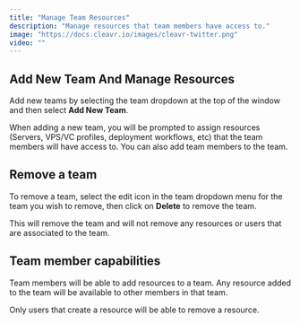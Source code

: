 ```yaml
---
title: "Manage Team Resources"
description: "Manage resources that team members have access to."
image: "https://docs.cleavr.io/images/cleavr-twitter.png"
video: ""
---
```


## Add New Team And Manage Resources

Add new teams by selecting the team dropdown at the top of the window and then select **Add New Team**.

When adding a new team, you will be prompted to assign resources (Servers, VPS/VC profiles, deployment workflows, etc) that the team members will have access to. You can also add team members to the team.

## Remove a team

To remove a team, select the edit icon in the team dropdown menu for the team you wish to remove, then click on **Delete** to remove the team.

<base-info>
This will remove the team and will not remove any resources or users that are associated to the team. 
</base-info>

## Team member capabilities

Team members will be able to add resources to a team. Any resource added to the team will be available to other members in that team.

Only users that create a resource will be able to remove a resource.
